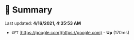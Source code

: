 # 📖 Summary
Last updated: **4/16/2021, 4:35:53 AM**

- `GET` [https://google.com](https://google.com) - **Up** (170ms)
